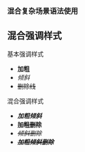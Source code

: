 ### 混合复杂场景语法使用

## 混合强调样式
 基本强调样式
- **加粗**
- *倾斜*
- ~~删除线~~

混合强调样式
- ***加粗倾斜***
- **~~加粗删除~~**
- *~~倾斜删除~~*
- ***~~加粗倾斜删除~~***